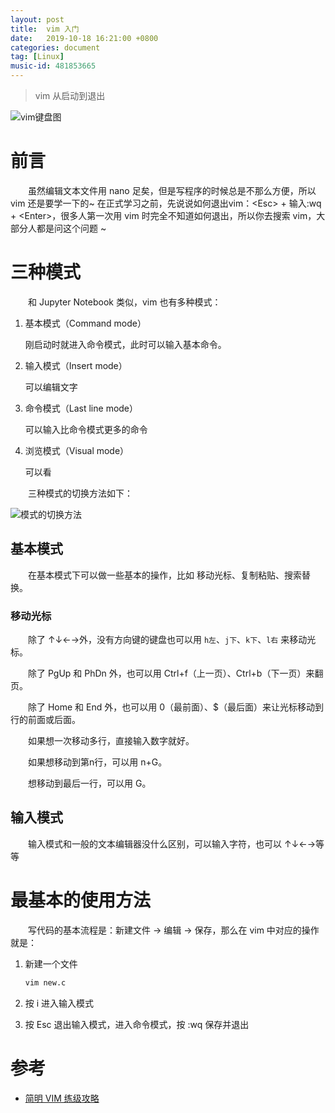 ```yaml
---
layout: post
title:  vim 入门
date:   2019-10-18 16:21:00 +0800
categories: document
tag: [Linux]
music-id: 481853665
---
```


> vim 从启动到退出

<!-- more -->



![vim键盘图](https://www.runoob.com/wp-content/uploads/2015/10/vi-vim-cheat-sheet-sch.gif "vim键盘图")



# 前言

&emsp;&emsp;虽然编辑文本文件用 nano 足矣，但是写程序的时候总是不那么方便，所以 vim 还是要学一下的~ 在正式学习之前，先说说如何退出vim：\<Esc\> + 输入:wq + \<Enter\>，很多人第一次用 vim 时完全不知道如何退出，所以你去搜索 vim，大部分人都是问这个问题 ~



# 三种模式

&emsp;&emsp;和 Jupyter Notebook 类似，vim 也有多种模式：

1. 基本模式（Command mode）

   刚启动时就进入命令模式，此时可以输入基本命令。

2. 输入模式（Insert mode）

   可以编辑文字

3. 命令模式（Last line mode）

   可以输入比命令模式更多的命令
   
4. 浏览模式（Visual mode）

   可以看



&emsp;&emsp;三种模式的切换方法如下：

![模式的切换方法](https://cs61a.org/articles/assets/vim-modes.png "模式的切换方法")

## 基本模式

&emsp;&emsp;在基本模式下可以做一些基本的操作，比如 移动光标、复制粘贴、搜索替换。

### 移动光标

&emsp;&emsp;除了 ↑↓←→外，没有方向键的键盘也可以用 `h左`、`j下`、`k下`、`l右` 来移动光标。

&emsp;&emsp;除了 PgUp 和 PhDn 外，也可以用 Ctrl+f（上一页）、Ctrl+b（下一页）来翻页。

&emsp;&emsp;除了 Home 和 End 外，也可以用 0（最前面）、$（最后面）来让光标移动到行的前面或后面。

&emsp;&emsp;如果想一次移动多行，直接输入数字就好。

&emsp;&emsp;如果想移动到第n行，可以用 n+G。

&emsp;&emsp;想移动到最后一行，可以用 G。





## 输入模式

&emsp;&emsp;输入模式和一般的文本编辑器没什么区别，可以输入字符，也可以 ↑↓←→等等









# 最基本的使用方法

&emsp;&emsp;写代码的基本流程是：新建文件 -> 编辑 -> 保存，那么在 vim 中对应的操作就是：

1. 新建一个文件

   ```bash
   vim new.c 
   ```

2. 按 i 进入输入模式
3. 按 Esc 退出输入模式，进入命令模式，按 :wq 保存并退出



# 参考

* [简明 VIM 练级攻略](https://coolshell.cn/articles/5426.html)